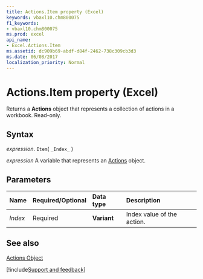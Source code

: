 ```yaml
---
title: Actions.Item property (Excel)
keywords: vbaxl10.chm800075
f1_keywords:
- vbaxl10.chm800075
ms.prod: excel
api_name:
- Excel.Actions.Item
ms.assetid: dc909b69-abdf-d84f-2462-738c309cb3d3
ms.date: 06/08/2017
localization_priority: Normal
---
```



# Actions.Item property (Excel)

Returns a  **Actions** object that represents a collection of actions in a workbook. Read-only.


## Syntax

_expression_. `Item`( `_Index_` )

_expression_ A variable that represents an [Actions](Excel.Actions.md) object.


## Parameters



|Name|Required/Optional|Data type|Description|
|:-----|:-----|:-----|:-----|
| _Index_|Required| **Variant**|Index value of the action.|

## See also


[Actions Object](Excel.Actions.md)

[!include[Support and feedback](~/includes/feedback-boilerplate.md)]